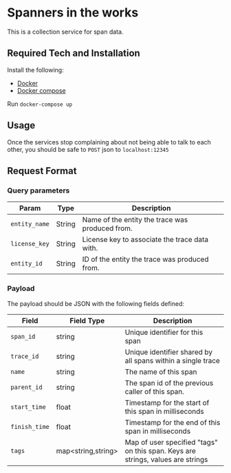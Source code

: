 # Spanners in the works

This is a collection service for span data.

## Required Tech and Installation

Install the following:
- [Docker](https://docs.docker.com/install/)
- [Docker compose](https://docs.docker.com/compose/install/)

Run `docker-compose up`

## Usage

Once the services stop complaining about not being able to talk to each other,
you should be safe to `POST` json to `localhost:12345`

## Request Format

### Query parameters

|     Param     |  Type  | Description |
|---------------|--------|-------------|
| `entity_name` | String | Name of the entity the trace was produced from.  |
| `license_key` | String | License key to associate the trace data with. |
|  `entity_id`  | String | ID of the entity the trace was produced from.  |

### Payload
The payload should be JSON with the following fields defined:

|Field|Field Type|Description|
|-----|----------|-----------|
|`span_id`|string|Unique identifier for this span|
|`trace_id`|string|Unique identifier shared by all spans within a single trace|
|`name`|string|The name of this span|
|`parent_id`|string|The span id of the previous caller of this span.|
|`start_time`|float|Timestamp for the start of this span in milliseconds|
|`finish_time`|float|Timestamp for the end of this span in milliseconds|
|`tags`|map<string,string>|Map of user specified "tags" on this span. Keys are strings, values are strings|
